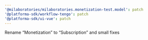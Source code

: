 ```yaml
---
'@milaboratories/milaboratories.monetization-test.model': patch
'@platforma-sdk/workflow-tengo': patch
'@platforma-sdk/ui-vue': patch
---
```


Rename “Monetization” to “Subscription” and small fixes
